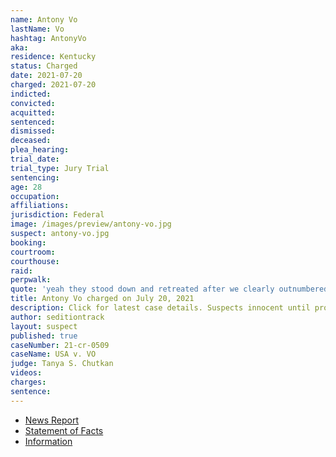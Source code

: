 ```yaml
---
name: Antony Vo
lastName: Vo
hashtag: AntonyVo
aka:
residence: Kentucky
status: Charged
date: 2021-07-20
charged: 2021-07-20
indicted:
convicted:
acquitted:
sentenced:
dismissed:
deceased:
plea_hearing:
trial_date:
trial_type: Jury Trial
sentencing:
age: 28
occupation:
affiliations:
jurisdiction: Federal
image: /images/preview/antony-vo.jpg
suspect: antony-vo.jpg
booking:
courtroom:
courthouse:
raid:
perpwalk:
quote: 'yeah they stood down and retreated after we clearly outnumbered them'
title: Antony Vo charged on July 20, 2021
description: Click for latest case details. Suspects innocent until proven guilty.
author: seditiontrack
layout: suspect
published: true
caseNumber: 21-cr-0509
caseName: USA v. VO
judge: Tanya S. Chutkan
videos:
charges:
sentence:
---
```

- [News Report](https://www.wthr.com/article/news/crime/fbi-arrests-bloomington-man-for-his-role-in-jan-6-capitol-insurrection/531-98fce4bc-0aaf-49f4-abc3-266709d5fee4)
- [Statement of Facts](https://www.justice.gov/usao-dc/case-multi-defendant/file/1456726/download)
- [Information](https://www.justice.gov/usao-dc/case-multi-defendant/file/1456731/download)
